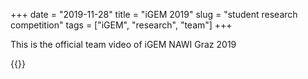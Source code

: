 +++ 
date = "2019-11-28"
title = "iGEM 2019"
slug = "student research competition" 
tags = ["iGEM", "research", "team"]
+++

This is the official team video of iGEM NAWI Graz 2019

{{<youtube NRwN5boYQ0E>}}

